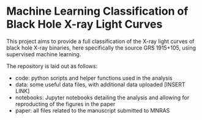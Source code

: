 Machine Learning Classification of Black Hole X-ray Light Curves
================================================================

This project aims to provide a full classification of the X-ray light curves of 
black hole X-ray binaries, here specifically the source GRS 1915+105, using 
supervised machine learning. 

The repository is laid out as follows: 
* code: python scripts and helper functions used in the analysis
* data: some useful data files, with additional data uploaded [INSERT LINK]
* notebooks: Jupyter notebooks detailing the analysis and allowing for reproducting of the figures in the paper
* paper: all files related to the manuscript submitted to MNRAS



